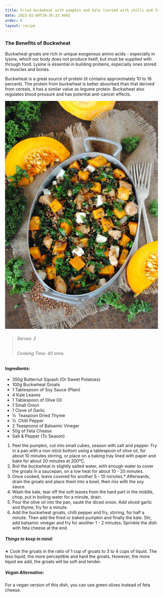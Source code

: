 ```yaml
---
title: Fried buckwheat with pumpkin and kale (served with chilli and feta cheese)
date: 2023-02-09T19:36:33.460Z
order: 6
layout: recipe
---
```

### The Benefits of Buckwheat

Buckwheat groats are rich in unique exogenous amino acids - especially in lysine, which our body does not produce itself, but must be supplied with through food. Lysine is essential in building proteins, especially ones stored in muscles and bones. 

Buckwheat is a great source of protein (it contains approximately 10 to 16 percent). The protein from buckwheat is better absorbed than that derived from cereals, it has a similar value as legume protein. Buckwheat also regulates blood pressure and has potential anti-cancer effects.

![Buckwheat with pumpkin and kale served in a large bowl, surrounded by sliced pumpkins.](../uploads/kasza-gryczana-z-dynia-1.jpg "Buckwheat with Pumpkin and Kale")

> ###### Serves: 2
>
> ###### Cooking Time: 40 mins.

#### Ingredients:

* 350g Butternut Squash (Or Sweet Potatoes)
* 100g Buckwheat Groats
* 1 Tablespoon of Soy Sauce (Plain)
* 4 Kale Leaves
* 1 Tablespoon of Olive Oil
* 1 Small Onion
* 1 Clove of Garlic
* ½  Teaspoon Dried Thyme
* ½  Chilli Pepper
* 2 Teaspoons of Balsamic Vinegar
* 50g of Feta Cheese
* Salt & Pepper (To Season)

1. Peel the pumpkin, cut into small cubes, season with salt and pepper. Fry in a pan with a non-stick bottom using a tablespoon of olive oil, for about 10 minutes stirring, or place on a baking tray lined with paper and bake for about 20 minutes at 200°C.
2. Boil the buckwheat in slightly salted water, with enough water to cover the groats in a saucepan, on a low heat for about 10 - 20 minutes.
3. Once cooked, leave covered for another 5 - 10 minutes.* Afterwards, drain the groats and place them into a bowl, then mix with the soy sauce.
4. Wash the kale, tear off the soft leaves from the hard part in the middle, chop, put in boiling water for a minute, drain.
5. Pour the olive oil into the pan, sauté the diced onion. Add sliced garlic and thyme, fry for a minute.
6. Add the buckwheat groats, chilli pepper and fry, stirring, for half a minute. Then add the fried or baked pumpkin and finally the kale. Stir, add balsamic vinegar and fry for another 1 - 2 minutes. Sprinkle the dish with feta cheese at the end.



##### Things to keep in mind:

∗ Cook the groats in the ratio of 1 cup of groats to 3 to 4 cups of liquid. The less liquid, the more perceptible and hard the groats. However, the more liquid we add, the groats will be soft and tender.

##### Vegan Alternative:

For a vegan version of this dish, you can use green olives instead of feta cheese.